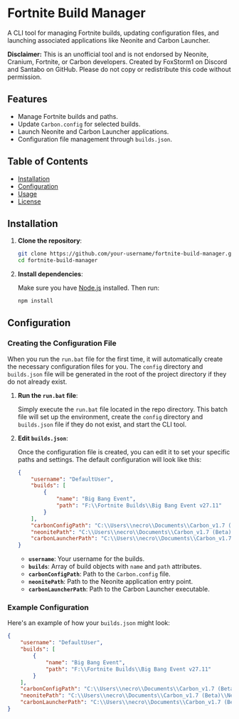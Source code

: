 # Fortnite Build Manager

A CLI tool for managing Fortnite builds, updating configuration files, and launching associated applications like Neonite and Carbon Launcher.

**Disclaimer:** This is an unofficial tool and is not endorsed by Neonite, Cranium, Fortnite, or Carbon developers. Created by FoxStorm1 on Discord and Santabo on GitHub. Please do not copy or redistribute this code without permission.

## Features

- Manage Fortnite builds and paths.
- Update `Carbon.config` for selected builds.
- Launch Neonite and Carbon Launcher applications.
- Configuration file management through `builds.json`.

## Table of Contents

- [Installation](#installation)
- [Configuration](#configuration)
- [Usage](#usage)
- [License](#license)

## Installation

1. **Clone the repository**:

    ```bash
    git clone https://github.com/your-username/fortnite-build-manager.git
    cd fortnite-build-manager
    ```

2. **Install dependencies**:

    Make sure you have [Node.js](https://nodejs.org/) installed. Then run:

    ```bash
    npm install
    ```

## Configuration

### Creating the Configuration File

When you run the `run.bat` file for the first time, it will automatically create the necessary configuration files for you. The `config` directory and `builds.json` file will be generated in the root of the project directory if they do not already exist.

1. **Run the `run.bat` file**:

    Simply execute the `run.bat` file located in the repo directory. This batch file will set up the environment, create the `config` directory and `builds.json` file if they do not exist, and start the CLI tool.

2. **Edit `builds.json`**:

    Once the configuration file is created, you can edit it to set your specific paths and settings. The default configuration will look like this:

    ```json
    {
        "username": "DefaultUser",
        "builds": [
            {
                "name": "Big Bang Event",
                "path": "F:\\Fortnite Builds\\Big Bang Event v27.11"
            }
        ],
        "carbonConfigPath": "C:\\Users\\necro\\Documents\\Carbon_v1.7 (Beta)\\Carbon.config",
        "neonitePath": "C:\\Users\\necro\\Documents\\Carbon_v1.7 (Beta)\\Neonite-main\\app.js",
        "carbonLauncherPath": "C:\\Users\\necro\\Documents\\Carbon_v1.7 (Beta)\\CarbonLauncher.exe"
    }
    ```

    - **`username`**: Your username for the builds.
    - **`builds`**: Array of build objects with `name` and `path` attributes.
    - **`carbonConfigPath`**: Path to the `Carbon.config` file.
    - **`neonitePath`**: Path to the Neonite application entry point.
    - **`carbonLauncherPath`**: Path to the Carbon Launcher executable.

### Example Configuration

Here's an example of how your `builds.json` might look:

```json
{
    "username": "DefaultUser",
    "builds": [
        {
            "name": "Big Bang Event",
            "path": "F:\\Fortnite Builds\\Big Bang Event v27.11"
        }
    ],
    "carbonConfigPath": "C:\\Users\\necro\\Documents\\Carbon_v1.7 (Beta)\\Carbon.config",
    "neonitePath": "C:\\Users\\necro\\Documents\\Carbon_v1.7 (Beta)\\Neonite-main\\app.js",
    "carbonLauncherPath": "C:\\Users\\necro\\Documents\\Carbon_v1.7 (Beta)\\CarbonLauncher.exe"
}
